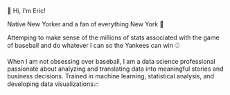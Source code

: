 👋 Hi, I'm Eric!

Native New Yorker and a fan of everything New York :statue_of_liberty:

Attemping to make sense of the millions of stats associated with the game of baseball and do whatever I can so the Yankees can win :baseball:

When I am not obsessing over baseball, I am a data science professional passionate about analyzing and translating data into meaningful stories and business decisions. Trained in machine learning, statistical analysis, and developing data visualizations:chart_with_upwards_trend: 


<!---
eric8395/eric8395 is a ✨ special ✨ repository because its `README.md` (this file) appears on your GitHub profile.
You can click the Preview link to take a look at your changes.
--->
